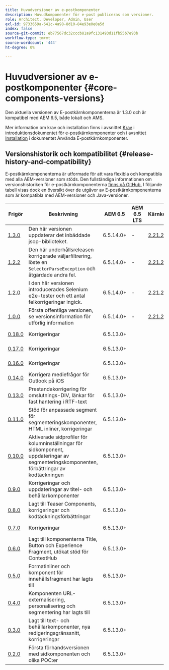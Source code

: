 ```yaml
---
title: Huvudversioner av e-postkomponenter
description: Huvudkomponenter för e-post publiceras som versioner.
role: Architect, Developer, Admin, User
exl-id: 9733659a-641c-4a98-8d10-84e93e0e0a5d
index: false
source-git-commit: eb77567dc32cccb81a9fc131493d11fb55b7e93b
workflow-type: tm+mt
source-wordcount: '444'
ht-degree: 0%

---
```



# Huvudversioner av e-postkomponenter {#core-components-versions}

Den aktuella versionen av E-postkärnkomponenterna är 1.3.0 och är kompatibel med AEM 6.5, både lokalt och AMS.

Mer information om krav och installation finns i avsnittet [Krav](/help/email/introduction.md#requirements) i introduktionsdokumentet för e-postkärnkomponenter och i avsnittet [Installation](/help/email/using.md#installing-the-email-core-components) i dokumentet Använda E-postkärnkomponenter.

## Versionshistorik och kompatibilitet {#release-history-and-compatibility}

E-postkärnkomponenterna är utformade för att vara flexibla och kompatibla med alla AEM-versioner som stöds. Den fullständiga informationen om versionshistoriken för e-postkärnkomponenterna [ finns på GitHub.](https://github.com/adobe/aem-core-email-components/releases) I följande tabell visas dock en översikt över de utgåvor av E-postkärnkomponenterna som är kompatibla med AEM-versioner och Java-versioner.

| Frigör | Beskrivning | AEM 6.5 | AEM 6.5 LTS | Kärnkomponenter | Java | Releasedatum |
|---|---|---|---|---|---|---|
| [1.3.0](https://github.com/adobe/aem-core-email-components/releases/tag/core.email.components.reactor-1.3.0) | Den här versionen uppdaterar det inbäddade jsop-biblioteket. | 6.5.14.0+ | - | [2.21.2+](/help/versions.md) | 8, 11 | 28 juni 2024 |
| [1.2.2](https://github.com/adobe/aem-core-email-components/releases/tag/core.email.components.reactor-1.2.2) | Den här underhållsreleasen korrigerade väljarfiltrering, löste en `SelectorParseException` och åtgärdade andra fel. | 6.5.14.0+ | - | [2.21.2+](/help/versions.md) | 8, 11 | 24 maj 2023 |
| [1.2.0](https://github.com/adobe/aem-core-email-components/releases/tag/core.email.components.reactor-1.2.0) | I den här versionen introducerades Selenium e2e-tester och ett antal felkorrigeringar ingick. | 6.5.14.0+ | - | [2.21.2+](/help/versions.md) | 8, 11 | 29 november 2022 |
| [1.0.0](https://github.com/adobe/aem-core-email-components/releases/tag/core.email.components.reactor-1.0.0) | Första offentliga versionen, se versionsinformation för utförlig information | 6.5.14.0+ | - | [2.21.2+](/help/versions.md) | 8, 11 | 29 november 2022 |
| [0.18.0](https://github.com/adobe/aem-core-email-components/releases/tag/v0.18.0) | Korrigeringar | 6.5.13.0+ |  |  | 8, 11 | 30 september 2022 |
| [0.17.0](https://github.com/adobe/aem-core-email-components/releases/tag/v0.17.0) | Korrigeringar | 6.5.13.0+ |  |  | 8, 11 | 27 september 2022 |
| [0.16.0](https://github.com/adobe/aem-core-email-components/releases/tag/v0.16.0) | Korrigeringar | 6.5.13.0+ |  |  | 8, 11 | 14 september 2022 |
| [0.14.0](https://github.com/adobe/aem-core-email-components/releases/tag/v0.14.0) | Korrigera mediefrågor för Outlook på iOS | 6.5.13.0+ |  |  | 8, 11 | 8 augusti 2022 |
| [0.13.0](https://github.com/adobe/aem-core-email-components/releases/tag/v0.13.0) | Prestandakorrigering för omslutnings-DIV, länkar för fast hantering i RTF-text | 6.5.13.0+ |  |  | 8, 11 | 27 juli 2022 |
| [0.11.0](https://github.com/adobe/aem-core-email-components/releases/tag/v0.11.0) | Stöd för anpassade segment för segmenteringskomponenter, HTML inliner, korrigeringar | 6.5.13.0+ |  |  | 8, 11 | 6 juli 2022 |
| [0.10.0](https://github.com/adobe/aem-core-email-components/releases/tag/v0.10.0) | Aktiverade sidprofiler för kolumninställningar för sidkomponent, uppdateringar av segmenteringskomponenten, förbättringar av kodtäckningen | 6.5.13.0+ |  |  | 8, 11 | 15 juni 2022 |
| [0.9.0](https://github.com/adobe/aem-core-email-components/releases/tag/v0.9.0) | Korrigeringar och uppdateringar av titel- och behållarkomponenter | 6.5.13.0+ |  |  | 8, 11 | 1 juni 2022 |
| [0.8.0](https://github.com/adobe/aem-core-email-components/releases/tag/v0.8.0) | Lagt till Teaser Components, korrigeringar och kodtäckningsförbättringar | 6.5.13.0+ |  |  | 8, 11 | 19 maj 2022 |
| [0.7.0](https://github.com/adobe/aem-core-email-components/releases/tag/v0.7.0) | Korrigeringar | 6.5.13.0+ |  |  | 8, 11 | 4 maj 2022 |
| [0.6.0](https://github.com/adobe/aem-core-email-components/releases/tag/v0.6.0) | Lagt till komponenterna Title, Button och Experience Fragment, utökat stöd för ContextHub | 6.5.13.0+ |  |  | 8, 11 | 20 april 2022 |
| [0.5.0](https://github.com/adobe/aem-core-email-components/releases/tag/v0.5.0) | Formatinliner och komponent för innehållsfragment har lagts till | 6.5.13.0+ |  |  | 8, 11 | 7 april 2022 |
| [0.4.0](https://github.com/adobe/aem-core-email-components/releases/tag/v0.4.0) | Komponenten URL-externalisering, personalisering och segmentering har lagts till | 6.5.13.0+ |  |  | 8, 11 | 23 mars 2022 |
| [0.3.0](https://github.com/adobe/aem-core-email-components/releases/tag/v0.3.0) | Lagt till text- och behållarkomponenter, nya redigeringsgränssnitt, korrigeringar | 6.5.13.0+ |  |  | 8, 11 | 9 mars 2022 |
| [0.2.0](https://github.com/adobe/aem-core-email-components/releases/tag/v0.2.0) | Första förhandsversionen med sidkomponenten och olika POC:er | 6.5.13.0+ |  |  | 8, 11 | 24 februari 2022 |
